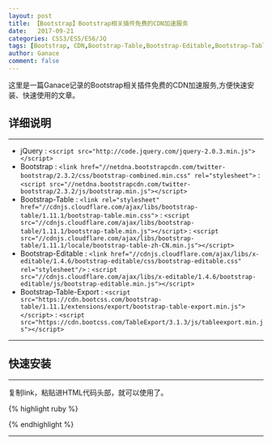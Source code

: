 ```yaml
---
layout: post
title: 【Bootstrap】Bootstrap相关插件免费的CDN加速服务
date:   2017-09-21
categories: CSS3/ES5/ES6/JQ
tags: [Bootstrap, CDN,Bootstrap-Table,Bootstrap-Editable,Bootstrap-Table-Export]
author: Ganace
comment: false
---
```


这里是一篇Ganace记录的Bootstrap相关插件免费的CDN加速服务,方便快速安装、快速使用的文章。


## 详细说明

---
- jQuery
    : `<script src="http://code.jquery.com/jquery-2.0.3.min.js"></script>` 
- Bootstrap
    : `<link href="//netdna.bootstrapcdn.com/twitter-bootstrap/2.3.2/css/bootstrap-combined.min.css" rel="stylesheet">`
    : `<script src="//netdna.bootstrapcdn.com/twitter-bootstrap/2.3.2/js/bootstrap.min.js"></script> `
- Bootstrap-Table
    : `<link rel="stylesheet" href="//cdnjs.cloudflare.com/ajax/libs/bootstrap-table/1.11.1/bootstrap-table.min.css">`
    : `<script src="//cdnjs.cloudflare.com/ajax/libs/bootstrap-table/1.11.1/bootstrap-table.min.js"></script>`
    : `<script src="//cdnjs.cloudflare.com/ajax/libs/bootstrap-table/1.11.1/locale/bootstrap-table-zh-CN.min.js"></script>`
- Bootstrap-Editable
    : `<link href="//cdnjs.cloudflare.com/ajax/libs/x-editable/1.4.6/bootstrap-editable/css/bootstrap-editable.css" rel="stylesheet"/>`
    : `<script src="//cdnjs.cloudflare.com/ajax/libs/x-editable/1.4.6/bootstrap-editable/js/bootstrap-editable.min.js"></script>`
- Bootstrap-Table-Export
    : `<script src="https://cdn.bootcss.com/bootstrap-table/1.11.1/extensions/export/bootstrap-table-export.min.js"></script>`
    : `<script src="https://cdn.bootcss.com/TableExport/3.1.3/js/tableexport.min.js"></script>`
    
---


## 快速安装

---
复制link，粘贴进HTML代码头部，就可以使用了。

{% highlight ruby %}
<!-- jquery -->
 <script src="http://code.jquery.com/jquery-2.0.3.min.js"></script> 

<!-- bootstrap -->
<link href="//netdna.bootstrapcdn.com/twitter-bootstrap/2.3.2/css/bootstrap-combined.min.css" rel="stylesheet">
<script src="//netdna.bootstrapcdn.com/twitter-bootstrap/2.3.2/js/bootstrap.min.js"></script>  

<!-- bootstrap-table -->
<link rel="stylesheet" href="//cdnjs.cloudflare.com/ajax/libs/bootstrap-table/1.11.1/bootstrap-table.min.css">
<script src="//cdnjs.cloudflare.com/ajax/libs/bootstrap-table/1.11.1/bootstrap-table.min.js"></script>
<script src="//cdnjs.cloudflare.com/ajax/libs/bootstrap-table/1.11.1/locale/bootstrap-table-zh-CN.min.js"></script>

<!-- x-editable (bootstrap version) -->
<link href="//cdnjs.cloudflare.com/ajax/libs/x-editable/1.4.6/bootstrap-editable/css/bootstrap-editable.css" rel="stylesheet"/>
<script src="//cdnjs.cloudflare.com/ajax/libs/x-editable/1.4.6/bootstrap-editable/js/bootstrap-editable.min.js"></script>

<!-- bootstrap-table-Export -->
<script src="https://cdn.bootcss.com/bootstrap-table/1.11.1/extensions/export/bootstrap-table-export.min.js"></script>
<script src="https://cdn.bootcss.com/TableExport/3.1.3/js/tableexport.min.js"></script>

{% endhighlight %}

---

